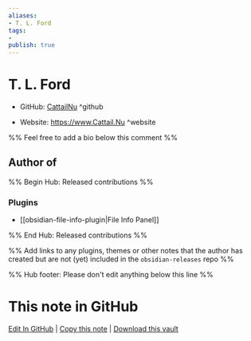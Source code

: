 ```yaml
---
aliases:
- T. L. Ford
tags:
- 
publish: true
---
```


# T. L. Ford

- GitHub: [CattailNu](https://github.com/CattailNu/) ^github
<!-- - Discord: `@` ^discord-->
- Website: <https://www.Cattail.Nu> ^website
<!-- - [[Publish sites|Publish site]]: ^publish-->

%% Feel free to add a bio below this comment %%


## Author of

%% Begin Hub: Released contributions %%
### Plugins
- [[obsidian-file-info-plugin|File Info Panel]]

%% End Hub: Released contributions %%

%% Add links to any plugins, themes or other notes that the author has created but are not (yet) included in the `obsidian-releases` repo %%

<!--
### Unlisted plugins

- 
-->

<!--
### Others

- 
-->

<!--
## Sponsor this author

- [[GitHub sponsors]]: [Sponsor @CattailNu on GitHub Sponsors](https://github.com/sponsors/CattailNu) ^github-sponsor
- [[Buy me a coffee]]: ^buy-me-a-coffee
- [[PayPal]]: ^paypal
- [[Patreon]]: ^patreon

-->

<!--
## Follow this author

- [[YouTube Channels|On YouTube]]: ^youtube
- Twitter: ^twitter
- ...
-->

%% Hub footer: Please don't edit anything below this line %%

# This note in GitHub

<span class="git-footer">[Edit In GitHub](https://github.dev/obsidian-community/obsidian-hub/blob/main/01%20-%20Community/People/CattailNu.md "git-hub-edit-note") | [Copy this note](https://raw.githubusercontent.com/obsidian-community/obsidian-hub/main/01%20-%20Community/People/CattailNu.md "git-hub-copy-note") | [Download this vault](https://github.com/obsidian-community/obsidian-hub/archive/refs/heads/main.zip "git-hub-download-vault") </span>
